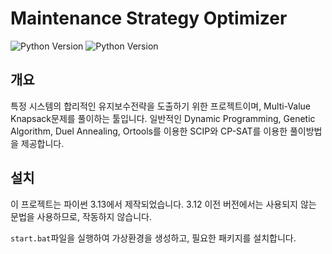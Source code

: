 # Maintenance Strategy Optimizer

![Python Version](https://img.shields.io/badge/python-3.13-blue)
![Python Version](https://img.shields.io/badge/python-3.12-blue)

## 개요

특정 시스템의 합리적인 유지보수전략을 도출하기 위한 프로젝트이며, Multi-Value Knapsack문제를 풀이하는 툴입니다.
일반적인 Dynamic Programming, Genetic Algorithm, Duel Annealing, Ortools를 이용한 SCIP와 CP-SAT를 이용한 풀이방법을 제공합니다.

## 설치

이 프로젝트는 파이썬 3.13에서 제작되었습니다. 3.12 이전 버전에서는 사용되지 않는 문법을 사용하므로, 작동하지 않습니다.

`start.bat`파일을 실행하여 가상환경을 생성하고, 필요한 패키지를 설치합니다.
